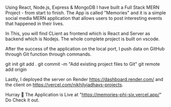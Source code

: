 Using React, Node.js, Express & MongoDB I have built a Full Stack MERN Project - from start to finish. The App is called "Memories" and it is a simple social media MERN application that allows users to post interesting events that happened in their lives.


In This, you will find CLient as frontend which is React and Server as backend which is Nodejs.
The whole complete project is built on vscode. 

After the success of the application on the local port, I push data on GitHub through Git function through commands.

git init
git add . 
git commit -m "Add existing project files to Git"
git remote add origin


Lastly, I deployed the server on Render https://dashboard.render.com/ and the client on https://vercel.com/nikhilyjadhavs-projects.

Hurray 🎉 The Application is Live at "https://memories-phi-six.vercel.app/" Do Check it out.
